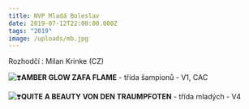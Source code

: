 ```yaml
---
title: NVP Mladá Boleslav
date: 2019-07-12T22:00:00.000Z
tags: "2019"
image: /uploads/mb.jpg
---
```

Rozhodčí : Milan Krinke (CZ)

![❣️](https://static.xx.fbcdn.net/images/emoji.php/v9/teb/1/16/2763.png)**AMBER GLOW ZAFA FLAME** - třída šampionů - V1, CAC

![❣️](https://static.xx.fbcdn.net/images/emoji.php/v9/teb/1/16/2763.png)**QUITE A BEAUTY VON DEN TRAUMPFOTEN** - třída mladých - V4